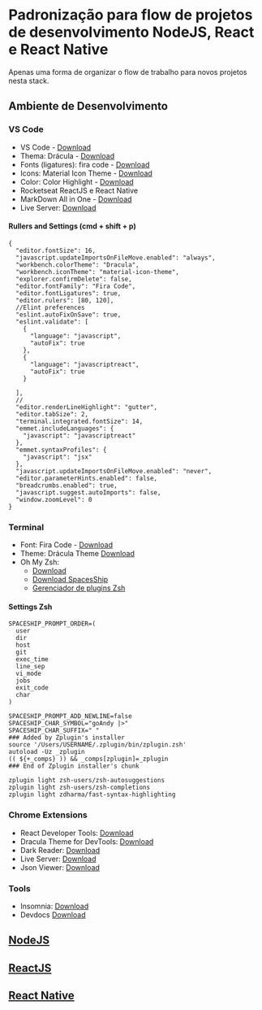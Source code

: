 # Padronização para flow de projetos de desenvolvimento NodeJS, React e React Native

Apenas uma forma de organizar o flow de trabalho para novos projetos nesta stack.

## Ambiente de Desenvolvimento

### VS Code

- VS Code - [Download](https://code.visualstudio.com/download)
- Thema: Drácula - [Download](https://draculatheme.com/visual-studio/)
- Fonts (ligatures): fira code - [Download](https://github.com/tonsky/FiraCode)
- Icons: Material Icon Theme - [Download](https://marketplace.visualstudio.com/items?itemName=PKief.material-icon-theme)
- Color: Color Highlight - [Download](https://marketplace.visualstudio.com/items?itemName=naumovs.color-highlight)
- Rocketseat ReactJS e React Native
- MarkDown All in One - [Download](https://marketplace.visualstudio.com/items?itemName=yzhang.markdown-all-in-one)
- Live Server: [Download](https://marketplace.visualstudio.com/items?itemName=yzhang.markdown-all-in-one)


#### Rullers and Settings (cmd + shift + p)

```
{
  "editor.fontSize": 16,
  "javascript.updateImportsOnFileMove.enabled": "always",
  "workbench.colorTheme": "Dracula",
  "workbench.iconTheme": "material-icon-theme",
  "explorer.confirmDelete": false,
  "editor.fontFamily": "Fira Code",
  "editor.fontLigatures": true,
  "editor.rulers": [80, 120],
  //Elint preferences
  "eslint.autoFixOnSave": true,
  "eslint.validate": [
    {
      "language": "javascript",
      "autoFix": true
    },
    {
      "language": "javascriptreact",
      "autoFix": true
    }
    
  ],
  //
  "editor.renderLineHighlight": "gutter",
  "editor.tabSize": 2,
  "terminal.integrated.fontSize": 14,
  "emmet.includeLanguages": {
    "javascript": "javascriptreact"
  },
  "emmet.syntaxProfiles": {
    "javascript": "jsx"
  },
  "javascript.updateImportsOnFileMove.enabled": "never",
  "editor.parameterHints.enabled": false,
  "breadcrumbs.enabled": true,
  "javascript.suggest.autoImports": false,
  "window.zoomLevel": 0
}

```
### Terminal

- Font: Fira Code - [Download](https://github.com/tonsky/FiraCode)
- Theme: Drácula Theme [Download](https://draculatheme.com/terminal/)
- Oh My Zsh: 
  - [Download](https://ohmyz.sh/)
  - [Download SpacesShip](https://github.com/denysdovhan/spaceship-prompt)
  - [Gerenciador de plugins Zsh](https://github.com/zdharma/zplugin)

#### Settings Zsh

```
SPACESHIP_PROMPT_ORDER=(
  user
  dir
  host
  git
  exec_time
  line_sep
  vi_mode
  jobs
  exit_code
  char
)

SPACESHIP_PROMPT_ADD_NEWLINE=false
SPACESHIP_CHAR_SYMBOL="goAndy |>"
SPACESHIP_CHAR_SUFFIX=" "
### Added by Zplugin's installer
source '/Users/USERNAME/.zplugin/bin/zplugin.zsh'
autoload -Uz _zplugin
(( ${+_comps} )) && _comps[zplugin]=_zplugin
### End of Zplugin installer's chunk

zplugin light zsh-users/zsh-autosuggestions
zplugin light zsh-users/zsh-completions
zplugin light zdharma/fast-syntax-highlighting
```
### Chrome Extensions

- React Developer Tools: [Download](https://chrome.google.com/webstore/detail/react-developer-tools/fmkadmapgofadopljbjfkapdkoienihi)
- Dracula Theme for DevTools: [Download](https://chrome.google.com/webstore/detail/dracula-theme-for-devtool/gedipeckgflanbhlcglokjjacilfidda?hl=pt-BR&)
- Dark Reader: [Download](https://chrome.google.com/webstore/detail/dark-reader/eimadpbcbfnmbkopoojfekhnkhdbieeh?hl=pt-BR)
- Live Server: [Download](https://chrome.google.com/webstore/detail/live-server-web-extension/fiegdmejfepffgpnejdinekhfieaogmj)
- Json Viewer: [Download](https://github.com/tulios/json-viewer)

### Tools
- Insomnia: [Download](https://insomnia.rest/download/)
- Devdocs [Download](https://devdocs.egoist.moe/)

## [NodeJS](NODEJS.md)
## [ReactJS](REACTJS.md)
## [React Native](REACTNATIVE.md)